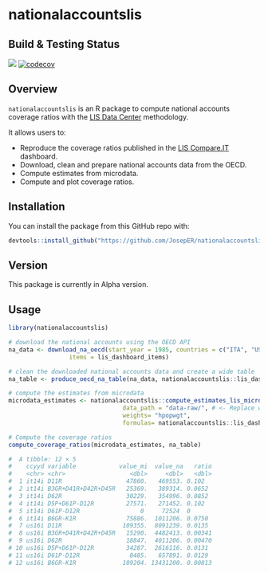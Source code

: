 # nationalaccountslis

## Build & Testing Status
<!-- badges: start -->
  [![](https://img.shields.io/badge/devel%20version-0.0.1-blue.svg)](https://github.com/https://github.com/LIS-Cross-National-Data-Center/nationalaccountslis)
  [![codecov](https://codecov.io/gh/LIS-Cross-National-Data-Center/nationalaccountslis/branch/master/graph/badge.svg?token=Q821TT6WLC)](https://codecov.io/gh/LIS-Cross-National-Data-Center/nationalaccountslis)
  <!-- badges: end -->

## Overview
`nationalaccountslis` is an R package to compute national accounts coverage ratios with the [LIS Data Center](https://www.lisdatacenter.org/) methodology. 

It allows users to:
* Reproduce the coverage ratios published in the [LIS Compare.IT](https://comparability.lisdatacenter.org/shiny/comparability/) dashboard.
* Download, clean and prepare national accounts data from the OECD.
* Compute estimates from microdata.
* Compute and plot coverage ratios.

## Installation
You can install the package from this GitHub repo with:
```r
devtools::install_github("https://github.com/JosepER/nationalaccountslis")
```

## Version
This package is currently in Alpha version.

## Usage
```r
library(nationalaccountslis)

# download the national accounts using the OECD API
na_data <- download_na_oecd(start_year = 1985, countries = c("ITA", "USA"),
                 items = lis_dashboard_items)

# clean the downloaded national accounts data and create a wide table
na_table <- produce_oecd_na_table(na_data, nationalaccountslis::lis_dashboard_na_formulas)

# compute the estimates from microdata
microdata_estimates <- nationalaccountslis::compute_estimates_lis_microdata(datasets = c("it14i", "us16i"),
                                data_path = "data-raw/", # <- Replace with the path to local files.
                                weights= "hpopwgt",
                                formulas= nationalaccountslis::lis_dashboard_microdata_formulas)

# Compute the coverage ratios 
compute_coverage_ratios(microdata_estimates, na_table)

#  A tibble: 12 × 5
#    ccyyd variable            value_mi  value_na   ratio
#    <chr> <chr>                  <dbl>     <dbl>   <dbl>
#  1 it14i D11R                  47860.   469553. 0.102
#  2 it14i B3GR+D41R+D42R+D45R   25369.   389314. 0.0652
#  3 it14i D62R                  30229.   354996. 0.0852
#  4 it14i D5P+D61P-D12R         27571.   271452. 0.102
#  5 it14i D61P-D12R                 0     72524  0
#  6 it14i B6GR-K1R              75886.  1011206. 0.0750
#  7 us16i D11R                 109355.  8091239. 0.0135
#  8 us16i B3GR+D41R+D42R+D45R   15290.  4482413. 0.00341
#  9 us16i D62R                  18847.  4011206. 0.00470
# 10 us16i D5P+D61P-D12R         34287.  2616116. 0.0131
# 11 us16i D61P-D12R              8485.   657891. 0.0129
# 12 us16i B6GR-K1R             109204. 13431200. 0.00813
```
